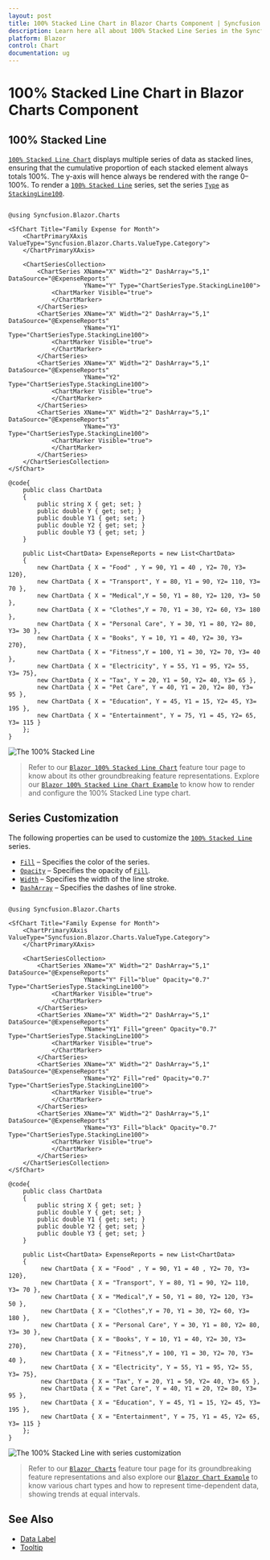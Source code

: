 ```yaml
---
layout: post
title: 100% Stacked Line Chart in Blazor Charts Component | Syncfusion
description: Learn here all about 100% Stacked Line Series in the Syncfusion Blazor Chart component and its properties for customization.
platform: Blazor
control: Chart
documentation: ug
---
```


# 100% Stacked Line Chart in Blazor Charts Component

## 100% Stacked Line

[`100% Stacked Line Chart`](https://www.syncfusion.com/blazor-components/blazor-charts/chart-types/100-stacked-line-chart) displays multiple series of data as stacked lines, ensuring that the cumulative proportion of each stacked element always totals 100%. The y-axis will hence always be rendered with the range 0–100%. To render a [`100% Stacked Line`](https://www.syncfusion.com/blazor-components/blazor-charts/chart-types/100-stacked-line-chart) series, set the series [`Type`](https://help.syncfusion.com/cr/blazor/Syncfusion.Blazor.Charts.ChartSeries.html#Syncfusion_Blazor_Charts_ChartSeries_Type) as [`StackingLine100`](https://help.syncfusion.com/cr/blazor/Syncfusion.Blazor.Charts.ChartSeriesType.html#Syncfusion_Blazor_Charts_ChartSeriesType_StackingLine100).

```cshtml

@using Syncfusion.Blazor.Charts

<SfChart Title="Family Expense for Month">
    <ChartPrimaryXAxis ValueType="Syncfusion.Blazor.Charts.ValueType.Category">
    </ChartPrimaryXAxis>
	
    <ChartSeriesCollection>
        <ChartSeries XName="X" Width="2" DashArray="5,1" DataSource="@ExpenseReports"
                     YName="Y" Type="ChartSeriesType.StackingLine100">
            <ChartMarker Visible="true">
            </ChartMarker>
        </ChartSeries>
        <ChartSeries XName="X" Width="2" DashArray="5,1" DataSource="@ExpenseReports"
                     YName="Y1" Type="ChartSeriesType.StackingLine100">
            <ChartMarker Visible="true">
            </ChartMarker>
        </ChartSeries>
        <ChartSeries XName="X" Width="2" DashArray="5,1" DataSource="@ExpenseReports"
                     YName="Y2" Type="ChartSeriesType.StackingLine100">
            <ChartMarker Visible="true">
            </ChartMarker>
        </ChartSeries>
        <ChartSeries XName="X" Width="2" DashArray="5,1" DataSource="@ExpenseReports"
                     YName="Y3" Type="ChartSeriesType.StackingLine100">
            <ChartMarker Visible="true">
            </ChartMarker>
        </ChartSeries>
    </ChartSeriesCollection>
</SfChart>

@code{
    public class ChartData
    {
        public string X { get; set; }
        public double Y { get; set; }
        public double Y1 { get; set; }
        public double Y2 { get; set; }
        public double Y3 { get; set; }
    }
	
    public List<ChartData> ExpenseReports = new List<ChartData>
	{
        new ChartData { X = "Food" , Y = 90, Y1 = 40 , Y2= 70, Y3= 120},
        new ChartData { X = "Transport", Y = 80, Y1 = 90, Y2= 110, Y3= 70 },
        new ChartData { X = "Medical",Y = 50, Y1 = 80, Y2= 120, Y3= 50 },
        new ChartData { X = "Clothes",Y = 70, Y1 = 30, Y2= 60, Y3= 180 },
        new ChartData { X = "Personal Care", Y = 30, Y1 = 80, Y2= 80, Y3= 30 },
        new ChartData { X = "Books", Y = 10, Y1 = 40, Y2= 30, Y3= 270},
        new ChartData { X = "Fitness",Y = 100, Y1 = 30, Y2= 70, Y3= 40 },
        new ChartData { X = "Electricity", Y = 55, Y1 = 95, Y2= 55, Y3= 75},
        new ChartData { X = "Tax", Y = 20, Y1 = 50, Y2= 40, Y3= 65 },
        new ChartData { X = "Pet Care", Y = 40, Y1 = 20, Y2= 80, Y3= 95 },
        new ChartData { X = "Education", Y = 45, Y1 = 15, Y2= 45, Y3= 195 },
        new ChartData { X = "Entertainment", Y = 75, Y1 = 45, Y2= 65, Y3= 115 }
    };
}

``` 

![The 100% Stacked Line](../images/chart-types-images/stacked-line-100.png)

> Refer to our [`Blazor 100% Stacked Line Chart`](https://www.syncfusion.com/blazor-components/blazor-charts/chart-types/100-stacked-line-chart) feature tour page to know about its other groundbreaking feature representations. Explore our [`Blazor 100% Stacked Line Chart Example`](https://blazor.syncfusion.com/demos/chart/percent-stacked-line?theme=bootstrap4) to know how to render and configure the 100% Stacked Line type chart.

## Series Customization

The following properties can be used to customize the [`100% Stacked Line`](https://help.syncfusion.com/cr/blazor/Syncfusion.Blazor.Charts.ChartSeriesType.html#Syncfusion_Blazor_Charts_ChartSeriesType_StackingLine100) series.

* [`Fill`](https://help.syncfusion.com/cr/blazor/Syncfusion.Blazor.Charts.ChartSeries.html#Syncfusion_Blazor_Charts_ChartSeries_Fill) – Specifies the color of the series.
* [`Opacity`](https://help.syncfusion.com/cr/blazor/Syncfusion.Blazor.Charts.ChartSeries.html#Syncfusion_Blazor_Charts_ChartSeries_Opacity) – Specifies the opacity of [`Fill`](https://help.syncfusion.com/cr/blazor/Syncfusion.Blazor.Charts.ChartSeries.html#Syncfusion_Blazor_Charts_ChartSeries_Fill).
* [`Width`](https://help.syncfusion.com/cr/blazor/Syncfusion.Blazor.Charts.ChartSeries.html#Syncfusion_Blazor_Charts_ChartSeries_Width) – Specifies the width of the line stroke.
* [`DashArray`](https://help.syncfusion.com/cr/blazor/Syncfusion.Blazor.Charts.ChartSeries.html#Syncfusion_Blazor_Charts_ChartSeries_DashArray) – Specifies the dashes of line stroke.

```cshtml

@using Syncfusion.Blazor.Charts

<SfChart Title="Family Expense for Month">
    <ChartPrimaryXAxis ValueType="Syncfusion.Blazor.Charts.ValueType.Category">
    </ChartPrimaryXAxis>
	
    <ChartSeriesCollection>
        <ChartSeries XName="X" Width="2" DashArray="5,1" DataSource="@ExpenseReports"
                     YName="Y" Fill="blue" Opacity="0.7" Type="ChartSeriesType.StackingLine100">
            <ChartMarker Visible="true">
            </ChartMarker>
        </ChartSeries>
        <ChartSeries XName="X" Width="2" DashArray="5,1" DataSource="@ExpenseReports"
                     YName="Y1" Fill="green" Opacity="0.7" Type="ChartSeriesType.StackingLine100">
            <ChartMarker Visible="true">
            </ChartMarker>
        </ChartSeries>
        <ChartSeries XName="X" Width="2" DashArray="5,1" DataSource="@ExpenseReports"
                     YName="Y2" Fill="red" Opacity="0.7" Type="ChartSeriesType.StackingLine100">
            <ChartMarker Visible="true">
            </ChartMarker>
        </ChartSeries>
        <ChartSeries XName="X" Width="2" DashArray="5,1" DataSource="@ExpenseReports"
                     YName="Y3" Fill="black" Opacity="0.7" Type="ChartSeriesType.StackingLine100">
            <ChartMarker Visible="true">
            </ChartMarker>
        </ChartSeries>
    </ChartSeriesCollection>
</SfChart>

@code{
    public class ChartData
    {
        public string X { get; set; }
        public double Y { get; set; }
        public double Y1 { get; set; }
        public double Y2 { get; set; }
        public double Y3 { get; set; }
    }
	
    public List<ChartData> ExpenseReports = new List<ChartData>
	{
         new ChartData { X = "Food" , Y = 90, Y1 = 40 , Y2= 70, Y3= 120},
         new ChartData { X = "Transport", Y = 80, Y1 = 90, Y2= 110, Y3= 70 },
         new ChartData { X = "Medical",Y = 50, Y1 = 80, Y2= 120, Y3= 50 },
         new ChartData { X = "Clothes",Y = 70, Y1 = 30, Y2= 60, Y3= 180 },
         new ChartData { X = "Personal Care", Y = 30, Y1 = 80, Y2= 80, Y3= 30 },
         new ChartData { X = "Books", Y = 10, Y1 = 40, Y2= 30, Y3= 270},
         new ChartData { X = "Fitness",Y = 100, Y1 = 30, Y2= 70, Y3= 40 },
         new ChartData { X = "Electricity", Y = 55, Y1 = 95, Y2= 55, Y3= 75},
         new ChartData { X = "Tax", Y = 20, Y1 = 50, Y2= 40, Y3= 65 },
         new ChartData { X = "Pet Care", Y = 40, Y1 = 20, Y2= 80, Y3= 95 },
         new ChartData { X = "Education", Y = 45, Y1 = 15, Y2= 45, Y3= 195 },
         new ChartData { X = "Entertainment", Y = 75, Y1 = 45, Y2= 65, Y3= 115 }
    };
}

``` 

![The 100% Stacked Line with series customization](../images/chart-types-images/custom-stacked-line-100.png)

> Refer to our [`Blazor Charts`](https://www.syncfusion.com/blazor-components/blazor-charts) feature tour page for its groundbreaking feature representations and also explore our [`Blazor Chart Example`](https://blazor.syncfusion.com/demos/chart/line?theme=bootstrap4) to know various chart types and how to represent time-dependent data, showing trends at equal intervals.

## See Also

* [Data Label](../data-labels)
* [Tooltip](../tool-tip)